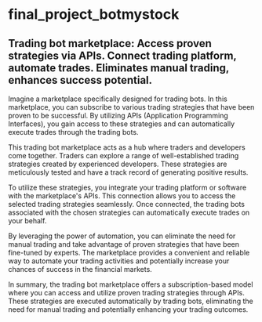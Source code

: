 # final_project_botmystock
## Trading bot marketplace: Access proven strategies via APIs. Connect trading platform, automate trades. Eliminates manual trading, enhances success potential.



Imagine a marketplace specifically designed for trading bots. In this marketplace, you can subscribe to various trading strategies that have been proven to be successful. By utilizing APIs (Application Programming Interfaces), you gain access to these strategies and can automatically execute trades through the trading bots.

This trading bot marketplace acts as a hub where traders and developers come together. Traders can explore a range of well-established trading strategies created by experienced developers. These strategies are meticulously tested and have a track record of generating positive results.

To utilize these strategies, you integrate your trading platform or software with the marketplace's APIs. This connection allows you to access the selected trading strategies seamlessly. Once connected, the trading bots associated with the chosen strategies can automatically execute trades on your behalf.

By leveraging the power of automation, you can eliminate the need for manual trading and take advantage of proven strategies that have been fine-tuned by experts. The marketplace provides a convenient and reliable way to automate your trading activities and potentially increase your chances of success in the financial markets.

In summary, the trading bot marketplace offers a subscription-based model where you can access and utilize proven trading strategies through APIs. These strategies are executed automatically by trading bots, eliminating the need for manual trading and potentially enhancing your trading outcomes.
